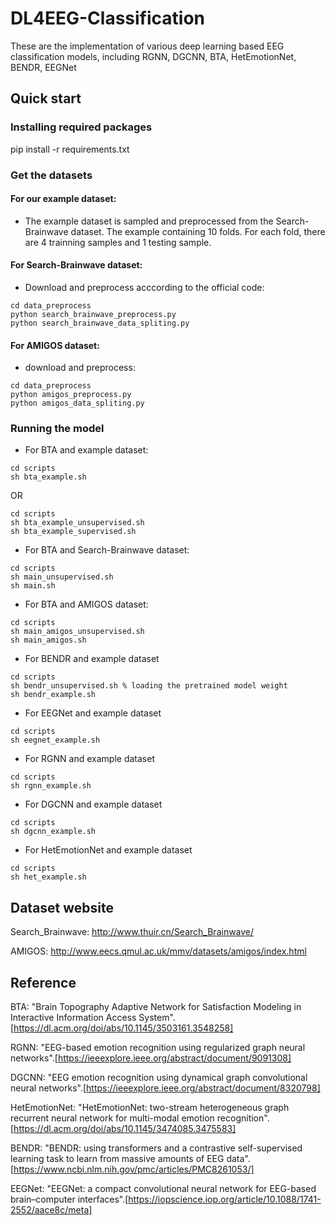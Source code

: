 # DL4EEG-Classification 
These are the implementation of various deep learning based EEG classification models, including RGNN, DGCNN, BTA, HetEmotionNet, BENDR, EEGNet 

## Quick start
### Installing required packages
pip install -r requirements.txt

### Get the datasets
#### For our example dataset:
- The example dataset is sampled and preprocessed from the Search-Brainwave dataset. The example containing 10 folds. For each fold, there are 4 trainning samples and 1 testing sample.

#### For Search-Brainwave dataset:

- Download and preprocess acccording to the official code:

```
cd data_preprocess
python search_brainwave_preprocess.py
python search_brainwave_data_spliting.py
```

#### For AMIGOS dataset:

- download and preprocess:
```
cd data_preprocess
python amigos_preprocess.py
python amigos_data_spliting.py
```

### Running the model
- For BTA and example dataset:
```
cd scripts
sh bta_example.sh
```
OR
```
cd scripts
sh bta_example_unsupervised.sh
sh bta_example_supervised.sh
```

- For BTA and Search-Brainwave dataset:
```
cd scripts
sh main_unsupervised.sh
sh main.sh
```

- For BTA and AMIGOS dataset:
```
cd scripts
sh main_amigos_unsupervised.sh
sh main_amigos.sh
```

- For BENDR and example dataset
```
cd scripts
sh bendr_unsupervised.sh % loading the pretrained model weight
sh bendr_example.sh
```

- For EEGNet and example dataset
```
cd scripts
sh eegnet_example.sh
```

- For RGNN and example dataset
```
cd scripts
sh rgnn_example.sh
```

- For DGCNN and example dataset
```
cd scripts
sh dgcnn_example.sh
```

- For HetEmotionNet and example dataset
```
cd scripts
sh het_example.sh
```

## Dataset website
Search_Brainwave: http://www.thuir.cn/Search_Brainwave/

AMIGOS: http://www.eecs.qmul.ac.uk/mmv/datasets/amigos/index.html


## Reference

BTA: "Brain Topography Adaptive Network for Satisfaction Modeling in Interactive Information Access System".[https://dl.acm.org/doi/abs/10.1145/3503161.3548258]

RGNN: "EEG-based emotion recognition using regularized graph neural networks".[https://ieeexplore.ieee.org/abstract/document/9091308]

DGCNN: "EEG emotion recognition using dynamical graph convolutional neural networks".[https://ieeexplore.ieee.org/abstract/document/8320798]

HetEmotionNet: "HetEmotionNet: two-stream heterogeneous graph recurrent neural network for multi-modal emotion recognition".[https://dl.acm.org/doi/abs/10.1145/3474085.3475583]

BENDR: "BENDR: using transformers and a contrastive self-supervised learning task to learn from massive amounts of EEG data".[https://www.ncbi.nlm.nih.gov/pmc/articles/PMC8261053/]

EEGNet: "EEGNet: a compact convolutional neural network for EEG-based brain–computer interfaces".[https://iopscience.iop.org/article/10.1088/1741-2552/aace8c/meta]

